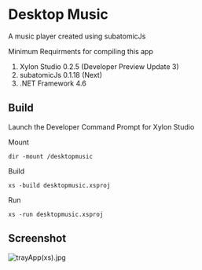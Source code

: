 # Desktop Music
A music player created using subatomicJs

Minimum Requirments for compiling this app

1. Xylon Studio 0.2.5 (Developer Preview Update 3)
2. subatomicJs 0.1.18 (Next)
3. .NET Framework 4.6

## Build
Launch the Developer Command Prompt for Xylon Studio

Mount 
```
dir -mount /desktopmusic
```


Build
```
xs -build desktopmusic.xsproj
```


Run
```
xs -run desktopmusic.xsproj
```


## Screenshot
![trayApp(xs).jpg](https://s30.postimg.org/lp9os026p/tray_App_xs.jpg)

